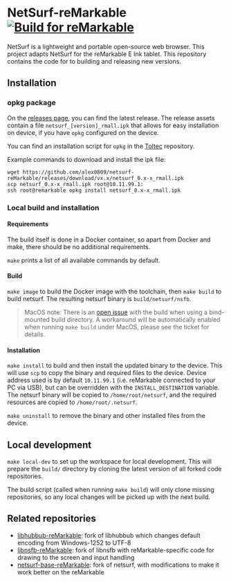 # NetSurf-reMarkable [![Build for reMarkable](https://github.com/alex0809/netsurf-reMarkable/actions/workflows/build.yml/badge.svg)](https://github.com/alex0809/netsurf-reMarkable/actions/workflows/build.yml)

NetSurf is a lightweight and portable open-source web browser. This project adapts NetSurf for the reMarkable E Ink tablet.
This repository contains the code for to building and releasing new versions.

## Installation

### opkg package

On the [releases page](https://github.com/alex0809/netsurf-reMarkable/releases), you can find the latest release.
The release assets contain a file `netsurf_[version]_rmall.ipk` that allows for easy installation on device, if you have
`opkg` configured on the device. 

You can find an installation script for `opkg` in the [Toltec](https://github.com/toltec-dev/toltec) repository.

Example commands to download and install the ipk file:
```
wget https://github.com/alex0809/netsurf-reMarkable/releases/download/vx.x/netsurf_0.x-x_rmall.ipk
scp netsurf_0.x-x_rmall.ipk root@10.11.99.1:
ssh root@remarkable opkg install netsurf_0.x-x_rmall.ipk
```

### Local build and installation

#### Requirements

The build itself is done in a Docker container, so apart from Docker and make, there
should be no additional requirements.

`make` prints a list of all available commands by default.

#### Build

`make image` to build the Docker image with the toolchain, then `make build` to build netsurf.
The resulting netsurf binary is `build/netsurf/nsfb`.

> MacOS note:
> There is an [open issue](https://github.com/alex0809/netsurf-reMarkable/issues/21) with the build when using a bind-mounted build directory.
> A workaround will be automatically enabled when running `make build` under MacOS, please see the ticket for details.

#### Installation

`make install` to build and then install the updated binary to the device.
This will use `scp` to copy the binary and required files to the device.
Device address used is by default `10.11.99.1` (i.e. reMarkable connected to your PC via USB), but can be overridden with the `INSTALL_DESTINATION` variable.
The netsurf binary will be copied to `/home/root/netsurf`, and the required resources are copied to `/home/root/.netsurf`.

`make uninstall` to remove the binary and other installed files from the device.

## Local development

`make local-dev` to set up the workspace for local development.
This will prepare the `build/` directory by cloning the latest version of all forked code repositories.

The build script (called when running `make build`) will only clone missing repositories,
so any local changes will be picked up with the next build.

## Related repositories

- [libhubbub-reMarkable](https://github.com/alex0809/libhubbub-reMarkable): fork of libhubbub which changes default encoding from Windows-1252 to UTF-8
- [libnsfb-reMarkable](https://github.com/alex0809/libnsfb-reMarkable): fork of libnsfb with reMarkable-specific code for drawing to the screen and input handling
- [netsurf-base-reMarkable](https://github.com/alex0809/netsurf-base-reMarkable): fork of netsurf, with modifications to make it work better on the reMarkable
